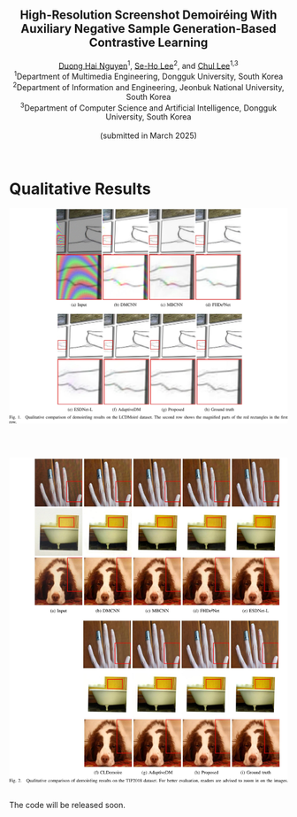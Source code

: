 <!-- PROJECT LOGO -->
<br />
<p align="center">
  <!-- <a href="https://nhduong.github.io/">
    <img src="dgu.png" alt="Logo" width="224" height="224">
  </a> -->

  <h2 align="center">High-Resolution Screenshot Demoiréing With Auxiliary Negative Sample Generation-Based Contrastive Learning</h2>

  <p align="center">
    <a href="mailto:duongnguyen@mme.dongguk.edu" target="_blank">Duong Hai Nguyen</a><sup>1</sup>,
    <a href="mailto:seholee@jbnu.ac.kr" target="_blank">Se-Ho Lee</a><sup>2</sup>, and 
    <a href="mailto:chullee@dongguk.edu" target="_blank">Chul Lee</a><sup>1,3</sup>
    <br>
    <sup>1</sup>Department of Multimedia Engineering, Dongguk University, South Korea<br>
    <sup>2</sup>Department of Information and Engineering, Jeonbuk National University, South Korea<br>
    <sup>3</sup>Department of Computer Science and Artificial Intelligence, Dongguk University, South Korea
    <br>
    <br>
    (submitted in March 2025)
  </p>
</p>

<br>

# Qualitative Results
<div style="display: flex; justify-content: center;">
  <img src="./figs/aim.jpg" width="800">
</div>

<br> <br>

<div style="display: flex; justify-content: center;">
  <img src="./figs/tip.jpg" width="800">
</div>

<br>

The code will be released soon.
